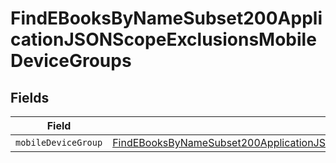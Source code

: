 # FindEBooksByNameSubset200ApplicationJSONScopeExclusionsMobileDeviceGroups


## Fields

| Field                                                                                                                                                                                                               | Type                                                                                                                                                                                                                | Required                                                                                                                                                                                                            | Description                                                                                                                                                                                                         |
| ------------------------------------------------------------------------------------------------------------------------------------------------------------------------------------------------------------------- | ------------------------------------------------------------------------------------------------------------------------------------------------------------------------------------------------------------------- | ------------------------------------------------------------------------------------------------------------------------------------------------------------------------------------------------------------------- | ------------------------------------------------------------------------------------------------------------------------------------------------------------------------------------------------------------------- |
| `mobileDeviceGroup`                                                                                                                                                                                                 | [FindEBooksByNameSubset200ApplicationJSONScopeExclusionsMobileDeviceGroupsMobileDeviceGroup](../../models/operations/findebooksbynamesubset200applicationjsonscopeexclusionsmobiledevicegroupsmobiledevicegroup.md) | :heavy_minus_sign:                                                                                                                                                                                                  | N/A                                                                                                                                                                                                                 |